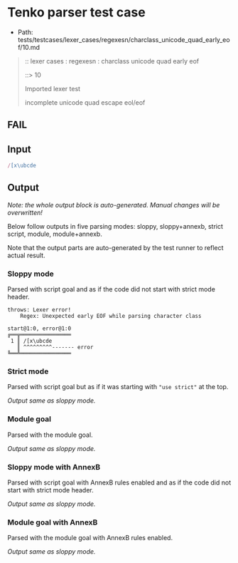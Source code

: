 # Tenko parser test case

- Path: tests/testcases/lexer_cases/regexesn/charclass_unicode_quad_early_eof/10.md

> :: lexer cases : regexesn : charclass unicode quad early eof
>
> ::> 10
>
> Imported lexer test
>
> incomplete unicode quad escape eol/eof

## FAIL

## Input

`````js
/[x\ubcde
`````

## Output

_Note: the whole output block is auto-generated. Manual changes will be overwritten!_

Below follow outputs in five parsing modes: sloppy, sloppy+annexb, strict script, module, module+annexb.

Note that the output parts are auto-generated by the test runner to reflect actual result.

### Sloppy mode

Parsed with script goal and as if the code did not start with strict mode header.

`````
throws: Lexer error!
    Regex: Unexpected early EOF while parsing character class

start@1:0, error@1:0
╔══╦════════════════
 1 ║ /[x\ubcde
   ║ ^^^^^^^^^------- error
╚══╩════════════════

`````

### Strict mode

Parsed with script goal but as if it was starting with `"use strict"` at the top.

_Output same as sloppy mode._

### Module goal

Parsed with the module goal.

_Output same as sloppy mode._

### Sloppy mode with AnnexB

Parsed with script goal with AnnexB rules enabled and as if the code did not start with strict mode header.

_Output same as sloppy mode._

### Module goal with AnnexB

Parsed with the module goal with AnnexB rules enabled.

_Output same as sloppy mode._
